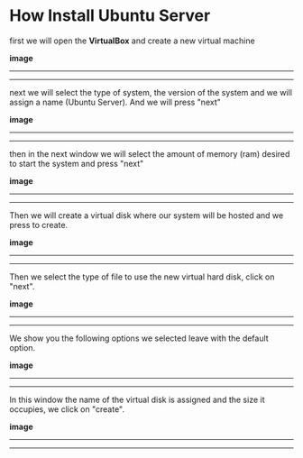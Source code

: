 How Install Ubuntu Server
===================

<i class="icon-pencil"></i> first we will open the **VirtualBox** and create a new virtual machine 

<i class="icon-camera"></i> **image** 

-------------

-------------


<i class="icon-pencil"></i> next we will select the type of system, the version of the system and we will assign a name (Ubuntu Server). And we will press "next"

<i class="icon-camera"></i> **image** 

-------------

-------------

<i class="icon-pencil"></i> then in the next window we will select the amount of memory (ram) desired to start the system and press "next"

<i class="icon-camera"></i> **image** 

----------

-------------

<i class="icon-pencil"></i> Then we will create a virtual disk where our system will be hosted and we press to create.

<i class="icon-camera"></i> **image** 

----------

-------------

<i class="icon-pencil"></i> Then we select the type of file to use the new virtual hard disk, click on "next".

<i class="icon-camera"></i> **image** 

-------------

-------------


<i class="icon-pencil"></i> We show you the following options we selected leave with the default option.

<i class="icon-camera"></i> **image** 

-------------

-------------

<i class="icon-pencil"></i>In this window the name of the virtual disk is assigned and the size it occupies, we click on "create".

<i class="icon-camera"></i> **image** 

-------------

-------------
